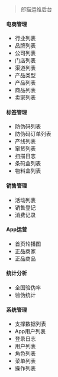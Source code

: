> 郎猫运维后台

#### 电商管理
- 行业列表
- 品牌列表
- 公司列表
- 门店列表
- 渠道列表
- 产品类型
- 产品列表
- 商品列表
- 卖家列表

#### 标签管理
- 防伪码列表
- 防伪码订单列表
- 产线列表
- 窜货列表
- 扫描日志
- 条码盒列表
- 物料盒列表

#### 销售管理
- 活动列表
- 销售登记
- 消费记录

#### App运营
- 首页轮播图
- 正品商家
- 正品商品

#### 统计分析
- 全国验伪率
- 验伪统计

#### 系统管理
- 支撑数据列表
- App用户列表
- 登录日志
- 用户列表
- 角色列表
- 菜单列表
- 操作列表 